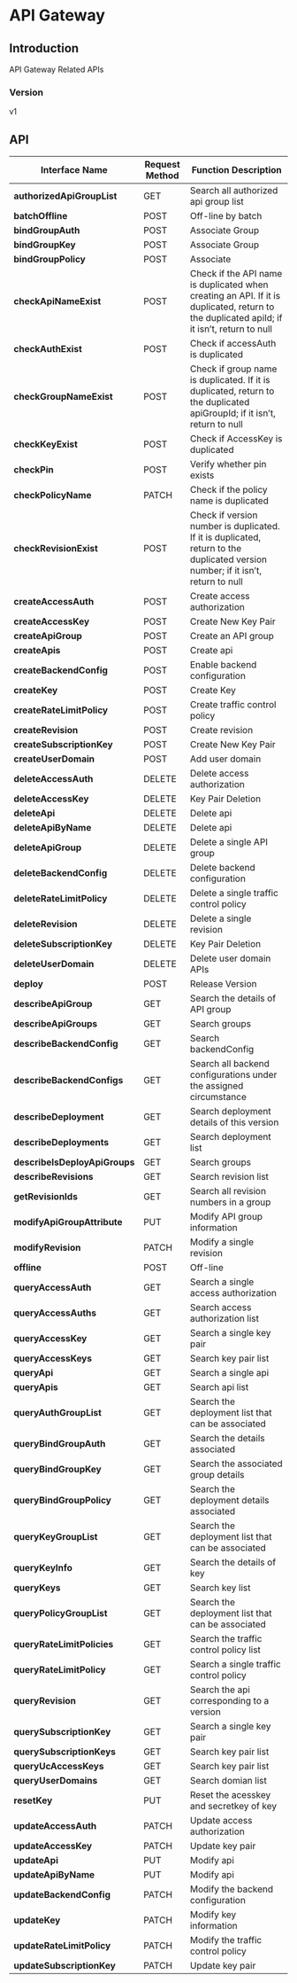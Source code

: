 # API Gateway


## Introduction
API Gateway Related APIs


### Version
v1


## API
|Interface Name|Request Method|Function Description|
|---|---|---|
|**authorizedApiGroupList**|GET|Search all authorized api group list|
|**batchOffline**|POST|Off-line by batch|
|**bindGroupAuth**|POST|Associate Group|
|**bindGroupKey**|POST|Associate Group|
|**bindGroupPolicy**|POST|Associate|
|**checkApiNameExist**|POST|Check if the API name is duplicated when creating an API. If it is duplicated, return to the duplicated apiId; if it isn’t, return to null|
|**checkAuthExist**|POST|Check if accessAuth is duplicated|
|**checkGroupNameExist**|POST|Check if group name is duplicated. If it is duplicated, return to the duplicated apiGroupId; if it isn’t, return to null|
|**checkKeyExist**|POST|Check if AccessKey is duplicated|
|**checkPin**|POST|Verify whether pin exists|
|**checkPolicyName**|PATCH|Check if the policy name is duplicated|
|**checkRevisionExist**|POST|Check if version number is duplicated. If it is duplicated, return to the duplicated version number; if it isn’t, return to null|
|**createAccessAuth**|POST|Create access authorization|
|**createAccessKey**|POST|Create New Key Pair|
|**createApiGroup**|POST|Create an API group|
|**createApis**|POST|Create api|
|**createBackendConfig**|POST|Enable backend configuration|
|**createKey**|POST|Create Key|
|**createRateLimitPolicy**|POST|Create traffic control policy|
|**createRevision**|POST|Create revision|
|**createSubscriptionKey**|POST|Create New Key Pair|
|**createUserDomain**|POST|Add user domain|
|**deleteAccessAuth**|DELETE|Delete access authorization|
|**deleteAccessKey**|DELETE|Key Pair Deletion|
|**deleteApi**|DELETE|Delete api|
|**deleteApiByName**|DELETE|Delete api|
|**deleteApiGroup**|DELETE|Delete a single API group|
|**deleteBackendConfig**|DELETE|Delete backend configuration|
|**deleteRateLimitPolicy**|DELETE|Delete a single traffic control policy|
|**deleteRevision**|DELETE|Delete a single revision|
|**deleteSubscriptionKey**|DELETE|Key Pair Deletion|
|**deleteUserDomain**|DELETE|Delete user domain APIs|
|**deploy**|POST|Release Version|
|**describeApiGroup**|GET|Search the details of API group|
|**describeApiGroups**|GET|Search groups|
|**describeBackendConfig**|GET|Search backendConfig|
|**describeBackendConfigs**|GET|Search all backend configurations under the assigned circumstance|
|**describeDeployment**|GET|Search deployment details of this version|
|**describeDeployments**|GET|Search deployment list|
|**describeIsDeployApiGroups**|GET|Search groups|
|**describeRevisions**|GET|Search revision list|
|**getRevisionIds**|GET|Search all revision numbers in a group|
|**modifyApiGroupAttribute**|PUT|Modify API group information|
|**modifyRevision**|PATCH|Modify a single revision|
|**offline**|POST|Off-line|
|**queryAccessAuth**|GET|Search a single access authorization|
|**queryAccessAuths**|GET|Search access authorization list|
|**queryAccessKey**|GET|Search a single key pair|
|**queryAccessKeys**|GET|Search key pair list|
|**queryApi**|GET|Search a single api|
|**queryApis**|GET|Search api list|
|**queryAuthGroupList**|GET|Search the deployment list that can be associated|
|**queryBindGroupAuth**|GET|Search the details associated|
|**queryBindGroupKey**|GET|Search the associated group details|
|**queryBindGroupPolicy**|GET|Search the deployment details associated|
|**queryKeyGroupList**|GET|Search the deployment list that can be associated|
|**queryKeyInfo**|GET|Search the details of key|
|**queryKeys**|GET|Search key list|
|**queryPolicyGroupList**|GET|Search the deployment list that can be associated|
|**queryRateLimitPolicies**|GET|Search the traffic control policy list|
|**queryRateLimitPolicy**|GET|Search a single traffic control policy|
|**queryRevision**|GET|Search the api corresponding to a version|
|**querySubscriptionKey**|GET|Search a single key pair|
|**querySubscriptionKeys**|GET|Search key pair list|
|**queryUcAccessKeys**|GET|Search key pair list|
|**queryUserDomains**|GET|Search domian list|
|**resetKey**|PUT|Reset the acesskey and secretkey of key|
|**updateAccessAuth**|PATCH|Update access authorization|
|**updateAccessKey**|PATCH|Update key pair|
|**updateApi**|PUT|Modify api|
|**updateApiByName**|PUT|Modify api|
|**updateBackendConfig**|PATCH|Modify the backend configuration|
|**updateKey**|PATCH|Modify key information|
|**updateRateLimitPolicy**|PATCH|Modify the traffic control policy|
|**updateSubscriptionKey**|PATCH|Update key pair|
